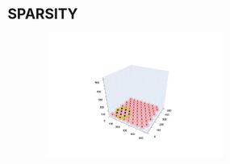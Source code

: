 # SPARSITY
<p align="center">
  <img src="./PlotDamages.pdf" width="350" title="Ditribution radial damages">
</p>

